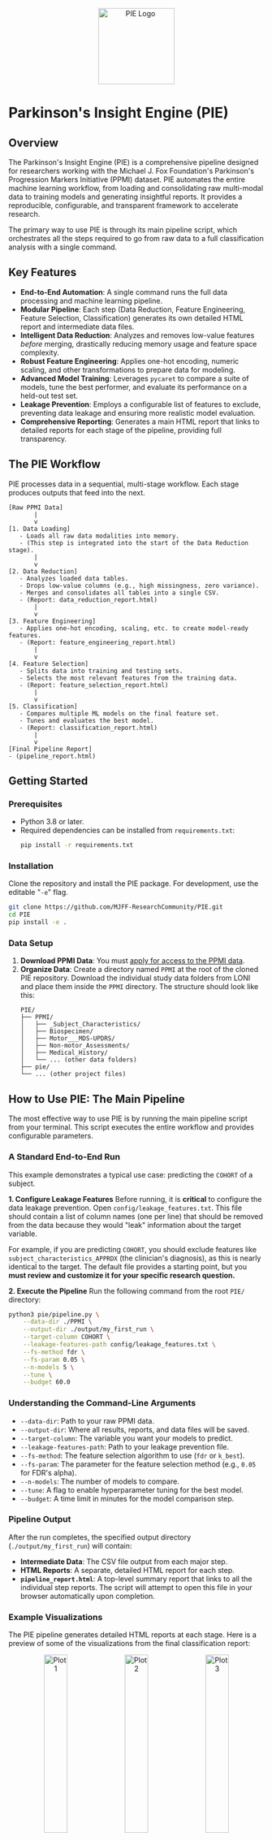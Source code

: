 <p align="center">
  <img src="assets/icon.png" width="150" alt="PIE Logo">
</p>

# Parkinson's Insight Engine (PIE)

## Overview
The Parkinson's Insight Engine (PIE) is a comprehensive pipeline designed for researchers working with the Michael J. Fox Foundation's Parkinson's Progression Markers Initiative (PPMI) dataset. PIE automates the entire machine learning workflow, from loading and consolidating raw multi-modal data to training models and generating insightful reports. It provides a reproducible, configurable, and transparent framework to accelerate research.

The primary way to use PIE is through its main pipeline script, which orchestrates all the steps required to go from raw data to a full classification analysis with a single command.

## Key Features
- **End-to-End Automation**: A single command runs the full data processing and machine learning pipeline.
- **Modular Pipeline**: Each step (Data Reduction, Feature Engineering, Feature Selection, Classification) generates its own detailed HTML report and intermediate data files.
- **Intelligent Data Reduction**: Analyzes and removes low-value features *before* merging, drastically reducing memory usage and feature space complexity.
- **Robust Feature Engineering**: Applies one-hot encoding, numeric scaling, and other transformations to prepare data for modeling.
- **Advanced Model Training**: Leverages `pycaret` to compare a suite of models, tune the best performer, and evaluate its performance on a held-out test set.
- **Leakage Prevention**: Employs a configurable list of features to exclude, preventing data leakage and ensuring more realistic model evaluation.
- **Comprehensive Reporting**: Generates a main HTML report that links to detailed reports for each stage of the pipeline, providing full transparency.

## The PIE Workflow
PIE processes data in a sequential, multi-stage workflow. Each stage produces outputs that feed into the next.

```plaintext
[Raw PPMI Data]
       |
       v
[1. Data Loading]
   - Loads all raw data modalities into memory.
   - (This step is integrated into the start of the Data Reduction stage).
       |
       v
[2. Data Reduction]
   - Analyzes loaded data tables.
   - Drops low-value columns (e.g., high missingness, zero variance).
   - Merges and consolidates all tables into a single CSV.
   - (Report: data_reduction_report.html)
       |
       v
[3. Feature Engineering]
   - Applies one-hot encoding, scaling, etc. to create model-ready features.
   - (Report: feature_engineering_report.html)
       |
       v
[4. Feature Selection]
   - Splits data into training and testing sets.
   - Selects the most relevant features from the training data.
   - (Report: feature_selection_report.html)
       |
       v
[5. Classification]
   - Compares multiple ML models on the final feature set.
   - Tunes and evaluates the best model.
   - (Report: classification_report.html)
       |
       v
[Final Pipeline Report]
- (pipeline_report.html)
```

## Getting Started

### Prerequisites
- Python 3.8 or later.
- Required dependencies can be installed from `requirements.txt`:
  ```bash
  pip install -r requirements.txt
  ```

### Installation
Clone the repository and install the PIE package. For development, use the editable "`-e`" flag.
```bash
git clone https://github.com/MJFF-ResearchCommunity/PIE.git
cd PIE
pip install -e .
```

### Data Setup
1.  **Download PPMI Data**: You must [apply for access to the PPMI data](https://www.ppmi-info.org/access-data-specimens/download-data).
2.  **Organize Data**: Create a directory named `PPMI` at the root of the cloned PIE repository. Download the individual study data folders from LONI and place them inside the `PPMI` directory. The structure should look like this:
    ```plaintext
    PIE/
    ├── PPMI/
    │   ├── _Subject_Characteristics/
    │   ├── Biospecimen/
    │   ├── Motor___MDS-UPDRS/
    │   ├── Non-motor_Assessments/   
    │   ├── Medical_History/
    │   └── ... (other data folders)
    ├── pie/
    └── ... (other project files)
    ```

## How to Use PIE: The Main Pipeline

The most effective way to use PIE is by running the main pipeline script from your terminal. This script executes the entire workflow and provides configurable parameters.

### A Standard End-to-End Run
This example demonstrates a typical use case: predicting the `COHORT` of a subject.

**1. Configure Leakage Features**
Before running, it is **critical** to configure the data leakage prevention. Open `config/leakage_features.txt`. This file should contain a list of column names (one per line) that should be removed from the data because they would "leak" information about the target variable.

For example, if you are predicting `COHORT`, you should exclude features like `subject_characteristics_APPRDX` (the clinician's diagnosis), as this is nearly identical to the target. The default file provides a starting point, but you **must review and customize it for your specific research question.**

**2. Execute the Pipeline**
Run the following command from the root `PIE/` directory:
```bash
python3 pie/pipeline.py \
    --data-dir ./PPMI \
    --output-dir ./output/my_first_run \
    --target-column COHORT \
    --leakage-features-path config/leakage_features.txt \
    --fs-method fdr \
    --fs-param 0.05 \
    --n-models 5 \
    --tune \
    --budget 60.0
```

### Understanding the Command-Line Arguments
- `--data-dir`: Path to your raw PPMI data.
- `--output-dir`: Where all results, reports, and data files will be saved.
- `--target-column`: The variable you want your models to predict.
- `--leakage-features-path`: Path to your leakage prevention file.
- `--fs-method`: The feature selection algorithm to use (`fdr` or `k_best`).
- `--fs-param`: The parameter for the feature selection method (e.g., `0.05` for FDR's alpha).
- `--n-models`: The number of models to compare.
- `--tune`: A flag to enable hyperparameter tuning for the best model.
- `--budget`: A time limit in minutes for the model comparison step.

### Pipeline Output
After the run completes, the specified output directory (`./output/my_first_run`) will contain:
- **Intermediate Data**: The CSV file output from each major step.
- **HTML Reports**: A separate, detailed HTML report for each step.
- **`pipeline_report.html`**: A top-level summary report that links to all the individual step reports. The script will attempt to open this file in your browser automatically upon completion.

### Example Visualizations
The PIE pipeline generates detailed HTML reports at each stage. Here is a preview of some of the visualizations from the final classification report:

<p align="center">
  <img src="assets/screenshots/1.png" width="30%" alt="Plot 1">&nbsp;
  <img src="assets/screenshots/2.png" width="30%" alt="Plot 2">&nbsp;
  <img src="assets/screenshots/3.png" width="30%" alt="Plot 3">
  <br><br>
  <img src="assets/screenshots/4.png" width="30%" alt="Plot 4">&nbsp;
  <img src="assets/screenshots/5.png" width="30%" alt="Plot 5">&nbsp;
  <img src="assets/screenshots/6.png" width="30%" alt="Plot 6">
</p>

You can see an example of a full classification report in the image below. Click the image to view it in full size.

<p align="center">
  <a href="assets/screenshots/classification_report.png" target="_blank">
    <img src="assets/screenshots/classification_report.png" alt="Full Classification Report" width="90%">
  </a>
</p>

## Running Tests
To verify your setup and ensure all components are working correctly, you can run the integration test. This test executes a complete, expedited run of the pipeline.

```bash
pytest tests/test_pipeline.py
```
This test will create its own output in `output/test_pipeline_run` and check that all expected files are generated and that data leakage prevention is working.

## Deeper Dive: Understanding the Modules
While the main pipeline is the recommended entry point, PIE is composed of modular components. You can learn more about each one in the detailed documentation:
- [**Data Loaders**](documentation/data_loader.md)
- [**Data Reducer**](documentation/data_reducer.md)
- [**Data Preprocessor**](documentation/data_preprocessor.md)
- [**Feature Engineer**](documentation/feature_engineer.md)
- [**Feature Selector**](documentation/feature_selector.md)
- [**Classifier & Reporting**](documentation/classifier.md)

## Contributing
Contributions are welcome! Please follow these steps:
1. Fork the repository.
2. Create a new branch for your feature: `git checkout -b feature-name`.
3. Make your changes.
4. Add or update tests for your changes.
5. Ensure the full test suite passes: `pytest tests/`.
6. Commit your changes and create a pull request.

## Contributors
Cameron Hamilton
Victoria Catterson

## License
This project is licensed under the MIT License. See the `LICENSE` file for details.

## Contact
If you have any questions or suggestions, please don't hesitate to contact Cameron@AllianceAI.co.

